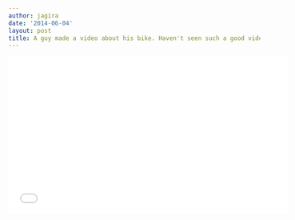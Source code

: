 ```yaml
---
author: jagira
date: '2014-06-04'
layout: post
title: A guy made a video about his bike. Haven't seen such a good video in quite a while.
---
```


<div class="videowrapper">
    <iframe width="560" height="315" src="//www.youtube.com/embed/L0DsvpE9aOk" frameborder="0" allowfullscreen></iframe>
</div>
